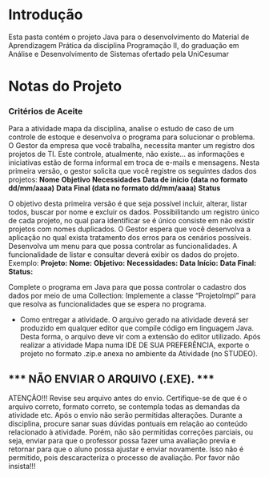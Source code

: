 # Introdução

Esta pasta contém o projeto Java para o desenvolvimento do Material de Aprendizagem Prática da disciplina Programação II, do graduação em Análise e Desenvolvimento de Sistemas ofertado pela UniCesumar

# Notas do Projeto

### Critérios de Aceite

Para a atividade mapa da disciplina, analise o estudo de caso de um controle de estoque e desenvolva o programa para solucionar o problema.
O Gestor da empresa que você trabalha, necessita manter um registro dos projetos de TI. Este controle, atualmente, não existe... as informações e iniciativas estão de forma informal em troca de e-mails e mensagens.
Nesta primeira versão, o gestor solicita que você registre os seguintes dados dos projetos:
**Nome**
**Objetivo**
**Necessidades**
**Data de início (data no formato dd/mm/aaaa)**
**Data Final (data no formato dd/mm/aaaa)**
**Status**

O objetivo desta primeira versão é que seja possível incluir, alterar, listar todos, buscar por nome e excluir os dados. Possibilitando um registro único de cada projeto, no qual para identificar se é único consiste em não existir projetos com nomes duplicados.
O Gestor espera que você desenvolva a aplicação no qual exista tratamento dos erros para os cenários possíveis. Desenvolva um menu para que possa controlar as funcionalidades. A funcionalidade de listar e consultar deverá exibir os dados do projeto. Exemplo:
**Projeto:**
**Nome:**
**Objetivo:**
**Necessidades:**
**Data Início:**
**Data Final:**
**Status:**

Complete o programa em Java para que possa controlar o cadastro dos dados por meio de uma Collection:
            Implemente a classe “ProjetoImpl” para que resolva as funcionalidades que se espera no programa.​

* Como entregar a atividade. 
O arquivo gerado na atividade deverá ser produzido em qualquer editor que compile código em linguagem Java. Desta forma, o arquivo deve vir com a extensão do editor utilizado. Após realizar a atividade Mapa numa IDE DE SUA PREFERÊNCIA, exporte o projeto no formato .zip.e anexa no ambiente da Atividade (no STUDEO).
​
## *** NÃO ENVIAR O ARQUIVO (.EXE). ***

ATENÇÃO!!!
Revise seu arquivo antes do envio. Certifique-se de que é o arquivo correto, formato correto, se contempla todas as demandas da atividade etc. Após o envio não serão permitidas alterações.
Durante a disciplina, procure sanar suas dúvidas pontuais em relação ao conteúdo relacionado à atividade. Porém, não são permitidas correções parciais, ou seja, enviar para que o professor possa fazer uma avaliação previa e retornar para que o aluno possa ajustar e enviar novamente. Isso não é permitido, pois descaracteriza o processo de avaliação. 
Por favor não insista!!!
